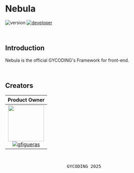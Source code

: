 # Nebula

![version](https://img.shields.io/badge/version-1.0.0-gold?style=for-the-badge)
[![developer](https://img.shields.io/badge/developed-GYCODING-B833FF?style=for-the-badge)](https://gycoding.com)

<br>

## Introduction

Nebula is the official GYCODING's Framework for front-end.

<br>

## Creators

| Product Owner |
| :---: |
| <img src="https://github.com/gy-gfigueras.png?size=115" width=115> <br> [![gfigueras](https://img.shields.io/badge/gfigueras-B833FF?style=for-the-badge)](https://github.com/gy-gfigueras) |

<br>

<pre align="center">GYCODING 2025</pre>
